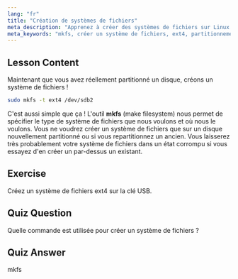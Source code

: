 ```yaml
---
lang: "fr"
title: "Création de systèmes de fichiers"
meta_description: "Apprenez à créer des systèmes de fichiers sur Linux en utilisant mkfs. Ce guide convivial pour les débutants couvre ext4 et le partitionnement de disque. Commencez votre parcours Linux !"
meta_keywords: "mkfs, créer un système de fichiers, ext4, partitionnement Linux, tutoriel Linux, Linux pour débutants, gestion de disque, guide Linux"
---
```


## Lesson Content

Maintenant que vous avez réellement partitionné un disque, créons un système de fichiers !

```bash
sudo mkfs -t ext4 /dev/sdb2
```

C'est aussi simple que ça ! L'outil **mkfs** (make filesystem) nous permet de spécifier le type de système de fichiers que nous voulons et où nous le voulons. Vous ne voudrez créer un système de fichiers que sur un disque nouvellement partitionné ou si vous repartitionnez un ancien. Vous laisserez très probablement votre système de fichiers dans un état corrompu si vous essayez d'en créer un par-dessus un existant.

## Exercise

Créez un système de fichiers ext4 sur la clé USB.

## Quiz Question

Quelle commande est utilisée pour créer un système de fichiers ?

## Quiz Answer

mkfs
